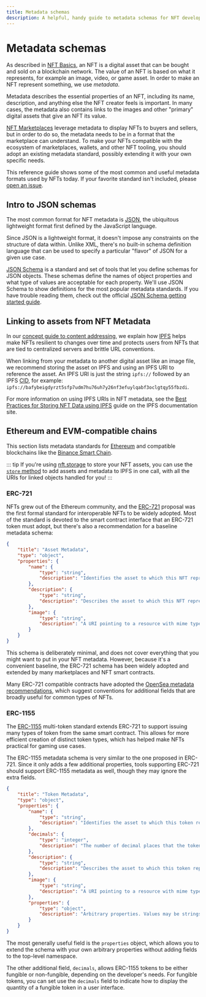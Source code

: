 ```yaml
---
title: Metadata schemas
description: A helpful, handy guide to metadata schemas for NFT developers.
---
```

 # Metadata schemas

As described in [NFT Basics](/concepts/non-fungible-tokens.md), an NFT is a digital asset that can be bought and sold on a blockchain network. The value of an NFT is based on what it represents, for example an image, video, or game asset. In order to make an NFT represent something, we use _metadata_.

Metadata describes the essential properties of an NFT, including its name, description, and anything else the NFT creator feels is important. In many cases, the metadata also contains links to the images and other "primary" digital assets that give an NFT its value.

[NFT Marketplaces](/reference/nft-marketplaces.md) leverage metadata to display NFTs to buyers and sellers, but in order to do so, the metadata needs to be in a format that the marketplace can understand. To make your NFTs compatible with the ecosystem of marketplaces, wallets, and other NFT tooling, you should adopt an existing metadata standard, possibly extending it with your own specific needs.

This reference guide shows some of the most common and useful metadata formats used by NFTs today. If your favorite standard isn't included, please [open an issue](https://github.com/protocol/nft-website/issues/new?assignees=&labels=need%2Ftriage&template=content-or-feature-suggestion.md&title=%5BCONTENT+REQUEST%5D+%28add+your+title+here%21%29).

## Intro to JSON schemas

The most common format for NFT metadata is [JSON](https://www.json.org/json-en.html), the ubiquitous lightweight format first defined by the JavaScript language. 

Since JSON is a lightweight format, it doesn't impose any constraints on the structure of data within. Unlike XML, there's no built-in schema definition language that can be used to specify a particular "flavor" of JSON for a given use case.

[JSON Schema](https://json-schema.org/) is a standard and set of tools that let you define schemas for JSON objects. These schemas define the names of object properties and what type of values are acceptable for each property. We'll use JSON Schema to show definitions for the most popular metadata standards. If you have trouble reading them, check out the official [JSON Schema getting started guide](https://json-schema.org/learn/getting-started-step-by-step).

## Linking to assets from NFT Metadata

In our [concept guide to content addressing](/concepts/content-addressing.md), we explain how [IPFS](https://ipfs.io) helps make NFTs resilient to changes over time and protects users from NFTs that are tied to centralized servers and brittle URL conventions.

When linking from your metadata to another digital asset like an image file, we recommend storing the asset on IPFS and using an IPFS URI to reference the asset. An IPFS URI is just the string `ipfs://` followed by an IPFS [CID](https://docs.ipfs.io/concepts/content-addressing/), for example: `ipfs://bafybeigdyrzt5sfp7udm7hu76uh7y26nf3efuylqabf3oclgtqy55fbzdi`.

For more information on using IPFS URIs in NFT metadata, see the [Best Practices for Storing NFT Data using IPFS](https://docs.ipfs.io/how-to/best-practices-for-nft-data/) guide on the IPFS documentation site.

## Ethereum and EVM-compatible chains

This section lists metadata standards for [Ethereum](https://ethereum.org) and compatible blockchains like the [Binance Smart Chain](https://binance.org).  

::: tip
If you're using [nft.storage](https://nft.storage) to store your NFT assets, you can use the [`store` method](https://ipfs-shipyard.github.io/nft.storage/client/classes/lib.nftstorage.html#store) to add assets and metadata to IPFS in one call, with all the URIs for linked objects handled for you!
:::

### ERC-721

NFTs grew out of the Ethereum community, and the [ERC-721](https://eips.ethereum.org/EIPS/eip-721) proposal was the first formal standard for interoperable NFTs to be widely adopted. Most of the standard is devoted to the smart contract interface that an ERC-721 token must adopt, but there's also a recommendation for a baseline metadata schema:


```json
{
    "title": "Asset Metadata",
    "type": "object",
    "properties": {
        "name": {
            "type": "string",
            "description": "Identifies the asset to which this NFT represents"
        },
        "description": {
            "type": "string",
            "description": "Describes the asset to which this NFT represents"
        },
        "image": {
            "type": "string",
            "description": "A URI pointing to a resource with mime type image/* representing the asset to which this NFT represents. Consider making any images at a width between 320 and 1080 pixels and aspect ratio between 1.91:1 and 4:5 inclusive."
        }
    }
}
```

This schema is deliberately minimal, and does not cover everything that you might want to put in your NFT metadata. However, because it's a convenient baseline, the ERC-721 schema has been widely adopted and extended by many marketplaces and NFT smart contracts.

Many ERC-721 compatible contracts have adopted the [OpenSea metadata recommendations](https://docs.opensea.io/docs/metadata-standards), which suggest conventions for additional fields that are broadly useful for common types of NFTs.

### ERC-1155

The [ERC-1155](https://eips.ethereum.org/EIPS/eip-1155) multi-token standard extends ERC-721 to support issuing many types of token from the same smart contract. This allows for more efficient creation of distinct token types, which has helped make NFTs practical for gaming use cases.

The ERC-1155 metadata schema is very similar to the one proposed in ERC-721. Since it only adds a few additional properties, tools supporting ERC-721 should support ERC-1155 metadata as well, though they may ignore the extra fields.

```json
{
    "title": "Token Metadata",
    "type": "object",
    "properties": {
        "name": {
            "type": "string",
            "description": "Identifies the asset to which this token represents"
        },
        "decimals": {
            "type": "integer",
            "description": "The number of decimal places that the token amount should display - e.g. 18, means to divide the token amount by 1000000000000000000 to get its user representation."
        },
        "description": {
            "type": "string",
            "description": "Describes the asset to which this token represents"
        },
        "image": {
            "type": "string",
            "description": "A URI pointing to a resource with mime type image/* representing the asset to which this token represents. Consider making any images at a width between 320 and 1080 pixels and aspect ratio between 1.91:1 and 4:5 inclusive."
        },
        "properties": {
            "type": "object",
            "description": "Arbitrary properties. Values may be strings, numbers, object or arrays."
        }
    }
}
```

The most generally useful field is the `properties` object, which allows you to extend the schema with your own arbitrary properties without adding fields to the top-level namespace.

The other additional field, `decimals`, allows ERC-1155 tokens to be either fungible or non-fungible, depending on the developer's needs. For fungible tokens, you can set use the `decimals` field to indicate how to display the quantity of a fungible token in a user interface.
